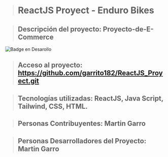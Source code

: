 > # ReactJS Proyect - Enduro Bikes

> ## Descripción del proyecto: Proyecto-de-E-Commerce

![Badge en Desarollo](https://img.shields.io/badge/STATUS-EN%20DESAROLLO-green)

> ## Acceso al proyecto: https://github.com/garrito182/ReactJS_Proyect.git

> ## Tecnologías utilizadas: ReactJS, Java Script, Tailwind, CSS, HTML.

> ## Personas Contribuyentes: Martin Garro

> ## Personas Desarrolladores del Proyecto: Martin Garro